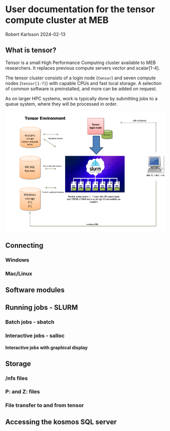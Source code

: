 # User documentation for the tensor compute cluster at MEB

Robert Karlsson
2024-02-13

## What is tensor?

Tensor is a small High Performance Computing cluster available to MEB
researchers. It replaces previous compute servers vector and scalar[1-4].

The tensor cluster consists of a login node (`tensor`) and seven compute nodes
(`tensor[1-7]`) with capable CPUs and fast local storage. A selection of
common software is preinstalled, and more can be added on request.

As on larger HPC systems, work is typically done by submitting jobs to a queue
system, where they will be processed in order.

![tensor cluster layout](figures/tensor_environment_240214.png)

## Connecting

### Windows

### Mac/Linux

## Software modules

## Running jobs - SLURM

### Batch jobs - sbatch

### Interactive jobs - salloc

#### Interactive jobs with graphical display

## Storage

### /nfs files

### P: and Z: files

### File transfer to and from tensor

## Accessing the kosmos SQL server
